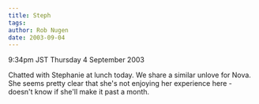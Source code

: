 ```yaml
---
title: Steph
tags: 
author: Rob Nugen
date: 2003-09-04
---
```


<p class=date>9:34pm JST Thursday 4 September 2003</p>

<p>Chatted with Stephanie at lunch today.  We share a similar unlove
for Nova.  She seems pretty clear that she's not enjoying her
experience here - doesn't know if she'll make it past a month.</p>
